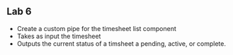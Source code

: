## Lab 6

- Create a custom pipe for the timesheet list component
- Takes as input the timesheet
- Outputs the  current status of a timsheet a pending, active, or complete.

